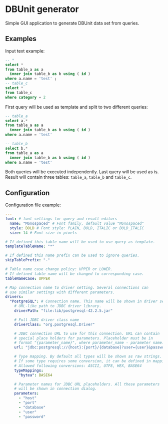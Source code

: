 # DBUnit generator

Simple GUI application to generate DBUnit data set from queries.

## Examples

Input text example:

```sql
-- *
select *
from table_a as a
  inner join table_b as b using ( id )
where a.name = 'test' ;
-- table_c
select *
from table_c
where category = 2
```

First query will be used as template and split to two different queries:

```sql
-- table_a
select a.*
from table_a as a
  inner join table_b as b using ( id )
where a.name = 'test'
```

```sql
-- table_b
select b.*
from table_a as a
  inner join table_b as b using ( id )
where a.name = 'test'
```

Both queries will be executed independently. Last query will be used as is.
Result will contain three tables: `table_a`,  `table_b` and  `table_c`.

## Configuration

Configuration file example:

```yaml
---
font: # font settings for query and result editors
  name: "Monospaced" # Font family, default value "Monospaced"
  style: BOLD # Font style: PLAIN, BOLD, ITALIC or BOLD_ITALIC
  size: 14 # Font size in pixels

# If defined this table name will be used to use query as template.
templateTableName: "*"

# If defined this name prefix can be used to ignore queries.
skipTablePrefix: "-"

# Table name case change policy: UPPER or LOWER.
# If defined table name will be changed to corresponding case.
tableNameCase: UPPER

# Map connection name to driver setting. Several connections can
# use similar settings with different parameters.
drivers:
  "PostgreSQL": # Connection name. This name will be shown in driver settings dalog.
    # URL-like path to JDBC driver library.
    driverPath: "file:lib/postgresql-42.2.5.jar"

    # Full JDBC driver class name
    driverClass: "org.postgresql.Driver"

    # JDBC connection URL to use for this connection. URL can contain
    # special place holders for parameters. Placeholder must be in
    # format "{parameter_name}", where parameter_name - parameter name.
    url: "jdbc:postgresql://{host}:{port}/{database}?user={user}&password={password}"

    # Type mapping. By default all types will be shown as raw strings.
    # If some type requires some conversion, it can be defined in mappings.
    # Allowed following conversions: ASCII, UTF8, HEX, BASE64
    typeMappings:
      "bytea": BASE64

    # Parameter names for JDBC URL placeholders. All these parameters
    # will be shown in connection dialog.
    parameters:
      - "host"
      - "port"
      - "database"
      - "user"
      - "password"
```
